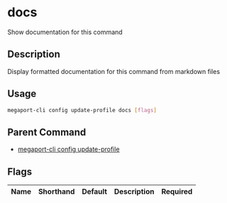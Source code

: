# docs

Show documentation for this command

## Description

Display formatted documentation for this command from markdown files

## Usage

```sh
megaport-cli config update-profile docs [flags]
```


## Parent Command

* [megaport-cli config update-profile](megaport-cli_config_update-profile.md)
## Flags

| Name | Shorthand | Default | Description | Required |
|------|-----------|---------|-------------|----------|

